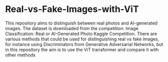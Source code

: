 #     Real-vs-Fake-Images-with-ViT

This repository aims to distinguish between real photos and AI-generated images. The dataset is downloaded from the competition: Image Classification: Real or AI-Generated Photo Kaggle Competition.
There are various methods that could be used for distinguishing real vs fake images, for instance using Discriminators from Generative Adversarial Networks, but in this repository the aim is to use the ViT transformer and compare it with other methods


